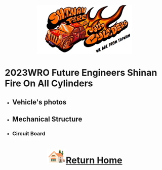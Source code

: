 <div align="center"><img src="../other/img/logo.png" width="300" alt=" logo"></div>

2023WRO Future Engineers Shinan Fire On All Cylinders  
=====
- ## Vehicle's photos

- ## Mechanical Structure 


- ### Circuit Board



# <div align="center">![HOME](../other/img/Home.png)[Return Home](../)</div> 
